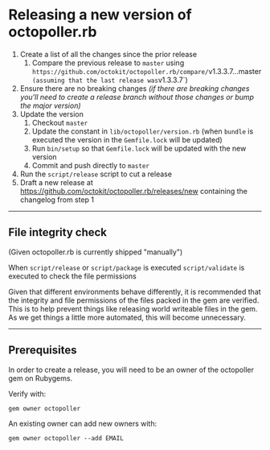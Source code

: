 # Releasing a new version of octopoller.rb

1. Create a list of all the changes since the prior release
    1. Compare the previous release to `master` using `https://github.com/octokit/octopoller.rb/compare/`v1.3.3.7...master` (assuming that the last release was `v1.3.3.7`)
2. Ensure there are no breaking changes _(if there are breaking changes you'll need to create a release branch without those changes or bump the major version)_
3. Update the version
    1. Checkout `master`
    2. Update the constant in `lib/octopoller/version.rb` (when `bundle` is executed the version in the `Gemfile.lock` will be updated)
    3. Run `bin/setup` so that `Gemfile.lock` will be updated with the new version
    4. Commit and push directly to `master`
5. Run the `script/release` script to cut a release
6. Draft a new release at <https://github.com/octokit/octopoller.rb/releases/new> containing the changelog from step 1

----

## File integrity check

(Given octopoller.rb is currently shipped "manually")

When `script/release` or `script/package` is executed `script/validate` is executed to check the file permissions

Given that different environments behave differently, it is recommended that the integrity and file permissions of the files packed in the gem are verified. This is to help prevent things like releasing world writeable files in the gem. As we get things a little more automated, this will become unnecessary.

----

## Prerequisites

In order to create a release, you will need to be an owner of the octopoller gem on Rubygems.

Verify with:
```
gem owner octopoller
```

An existing owner can add new owners with:
```
gem owner octopoller --add EMAIL
```
